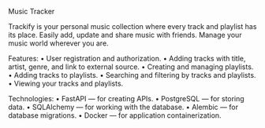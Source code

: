 Music Tracker

Trackify is your personal music collection where every track and playlist has its place. Easily add, update and share music with friends. Manage your music world wherever you are.

Features:
• User registration and authorization.
• Adding tracks with title, artist, genre, and link to external source.
• Creating and managing playlists.
• Adding tracks to playlists.
• Searching and filtering by tracks and playlists.
• Viewing your tracks and playlists.

Technologies:
• FastAPI — for creating APIs.
• PostgreSQL — for storing data.
• SQLAlchemy — for working with the database.
• Alembic — for database migrations.
• Docker — for application containerization.
